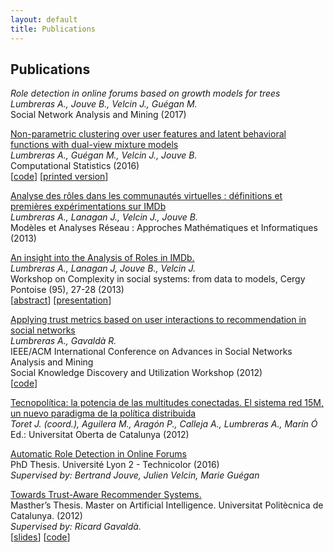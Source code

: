 ```yaml
---
layout: default
title: Publications
---
```


## Publications

_Role detection in online forums based on growth models for trees_<br>
*Lumbreras A., Jouve B., Velcin J., Guégan M.* <br>
Social Network Analysis and Mining (2017)

[Non-parametric clustering over user features and latent behavioral functions with dual-view mixture models](https://github.com/alumbreras/Dual-DPGMM/blob/master/doc/ComputStat%20submission/dualview_clustering_camera.pdf)  <br>
*Lumbreras A., Guégan M., Velcin J., Jouve B.* <br>
Computational Statistics (2016)   <br>
[[code](https://github.com/alumbreras/Dual-DPGMM)] [[printed version](http://link.springer.com/article/10.1007/s00180-016-0668-0)]

[Analyse des rôles dans les communautés virtuelles : définitions et premières expérimentations sur IMDb](http://arxiv.org/ftp/arxiv/papers/1309/1309.7187.pdf) <br>
*Lumbreras A., Lanagan J., Velcin J.,  Jouve B.* <br>
Modèles et Analyses Réseau : Approches Mathématiques et Informatiques (2013)

[An insight into the Analysis of Roles in IMDb.](http://complexity-in-social-systems.u-cergy.fr/?page_id=326)   <br>
*Lumbreras A., Lanagan J, Jouve B., Velcin J.* <br>
Workshop on Complexity in social systems: from data to models, Cergy Pontoise (95), 27-28 (2013) <br>
[[abstract](http://albertolumbreras.net/files/Lumbreras_et_al_2013_1.pdf)] [[presentation](http://albertolumbreras.net/files/Lumbreras_et_al_2013_1_slides.pdf)]

[Applying trust metrics based on user interactions to recommendation in social networks](http://albertolumbreras.net/files/Lumbreras_Gavalda_ASONAM_2012_extversion.pdf)  <br> 
*Lumbreras A., Gavaldà R.* <br>
IEEE/ACM International Conference on Advances in Social Networks Analysis and Mining    <br>
Social Knowledge Discovery and Utilization Workshop  (2012)  <br> 
[[code](https://bitbucket.org/alumbreras/trust-aware-recommender-system-for-tweets/)]

[Tecnopolítica: la potencia de las multitudes conectadas. El sistema red 15M, un nuevo paradigma de la política distribuida](http://tecnopolitica.net/sites/default/files/1878-5799-3-PB%20%282%29.pdf)   <br>
*Toret J. (coord.), Aguilera M., Aragón P., Calleja A., Lumbreras A., Marín Ó* <br>
Ed.: Universitat Oberta de Catalunya (2012)  

[Automatic Role Detection in Online Forums](https://tel.archives-ouvertes.fr/tel-01439342/) <br>
PhD Thesis. Université Lyon 2 - Technicolor (2016) <br>
*Supervised by: Bertrand Jouve, Julien Velcin, Marie Guégan* <br>

[Towards Trust-Aware Recommender Systems.](http://albertolumbreras.net/files/Lumbreras_MasterThesis.pdf) <br>
Masther’s Thesis. Master on Artificial Intelligence. Universitat Politècnica de Catalunya. (2012) <br>
*Supervised by: Ricard Gavaldà.* <br>
[[slides](http://www.slideshare.net/anarcaster/towards-trustaware-recommender-systems)] [[code](https://bitbucket.org/alumbreras/trust-aware-recommender-system-for-tweets)]
